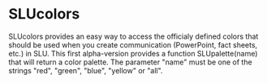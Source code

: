# SLUcolors
SLUcolors provides an easy way to access the officialy defined colors
that should be used when you create communication (PowerPoint, fact
sheets, etc.) in SLU. This first alpha-version provides a function
SLUpalette(name) that will return a color palette. The parameter
"name" must be one of the strings "red", "green", "blue", "yellow" or
"all".
